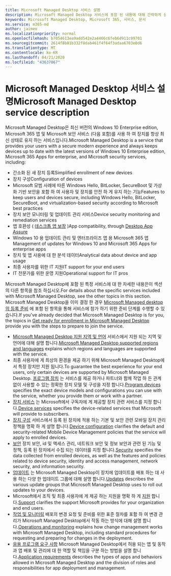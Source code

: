 ```yaml
---
title: Microsoft Managed Desktop 서비스 설명
description: Microsoft Managed Desktop 서비스에 포함 된 내용에 대해 간략하게 설명 합니다.
keywords: Microsoft Managed Desktop, Microsoft 365, 서비스, 문서
ms.service: m365-md
author: jaimeo
ms.localizationpriority: normal
ms.openlocfilehash: b7054613ea9add542e2a4466c6feb6d911c99701
ms.sourcegitcommit: 2614f8b81b332f8dab461f4f64f3adaa6703e0d6
ms.translationtype: MT
ms.contentlocale: ko-KR
ms.lasthandoff: 04/21/2020
ms.locfileid: "43637867"
---
```

# <a name="microsoft-managed-desktop-service-description"></a><span data-ttu-id="0549b-104">Microsoft Managed Desktop 서비스 설명</span><span class="sxs-lookup"><span data-stu-id="0549b-104">Microsoft Managed Desktop service description</span></span>

<span data-ttu-id="0549b-105">Microsoft Managed Desktop은 최신 버전의 Windows 10 Enterprise edition, Microsoft 365 앱 및 Microsoft 보안 서비스 (다음 포함)를 사용 하 여 장치를 항상 최신 상태로 유지 하는 서비스입니다.</span><span class="sxs-lookup"><span data-stu-id="0549b-105">Microsoft Managed Desktop is a service that provides your users with a secure modern experience and always keeps devices up to date with the latest versions of Windows 10 Enterprise edition, Microsoft 365 Apps for enterprise, and Microsoft security services, including:</span></span>

- <span data-ttu-id="0549b-106">간소화 된 새 장치 등록</span><span class="sxs-lookup"><span data-stu-id="0549b-106">Simplified enrollment of new devices</span></span>
- <span data-ttu-id="0549b-107">장치 구성</span><span class="sxs-lookup"><span data-stu-id="0549b-107">Configuration of devices</span></span>
- <span data-ttu-id="0549b-108">Microsoft 모범 사례에 따른 Windows Hello, BitLocker, SecureBoot 및 가상화 기반 보안을 포함 하 여 사용자 및 장치를 안전 하 게 유지 하는 기능</span><span class="sxs-lookup"><span data-stu-id="0549b-108">Features to keep users and devices secure, including Windows Hello, BitLocker, SecureBoot, and virtualization-based security according to Microsoft best practices</span></span>
- <span data-ttu-id="0549b-109">장치 보안 모니터링 및 업데이트 관리 서비스</span><span class="sxs-lookup"><span data-stu-id="0549b-109">Device security monitoring and remediation services</span></span>
- <span data-ttu-id="0549b-110">앱 호환성 ( [데스크톱 앱 보장](https://docs.microsoft.com/fasttrack/win-10-desktop-app-assure) )</span><span class="sxs-lookup"><span data-stu-id="0549b-110">App compatibility, through [Desktop App Assure](https://docs.microsoft.com/fasttrack/win-10-desktop-app-assure)</span></span>
- <span data-ttu-id="0549b-111">Windows 10 용 업데이트 관리 및 엔터프라이즈 앱 용 Microsoft 365 앱</span><span class="sxs-lookup"><span data-stu-id="0549b-111">Management of updates for Windows 10 and Microsoft 365 Apps for enterprise apps</span></span>
- <span data-ttu-id="0549b-112">장치 및 앱 사용에 대 한 분석 데이터</span><span class="sxs-lookup"><span data-stu-id="0549b-112">Analytical data about device and app usage</span></span>
- <span data-ttu-id="0549b-113">최종 사용자를 위한 IT 지원</span><span class="sxs-lookup"><span data-stu-id="0549b-113">IT support for your end users</span></span>
- <span data-ttu-id="0549b-114">IT 전문가를 위한 운영 지원</span><span class="sxs-lookup"><span data-stu-id="0549b-114">Operational support for IT pros</span></span>

<span data-ttu-id="0549b-115">Microsoft Managed Desktop에 포함 된 특정 서비스에 대 한 자세한 내용은이 섹션의 다른 항목을 참조 하십시오.</span><span class="sxs-lookup"><span data-stu-id="0549b-115">For details about the specific services included with Microsoft Managed Desktop, see the other topics in this section.</span></span> <span data-ttu-id="0549b-116">Microsoft Managed Desktop을 이미 결정 한 경우 [Microsoft Managed desktop의 등록 준비](https://docs.microsoft.com/microsoft-365/managed-desktop/get-ready/) 에 포함 된 항목을 통해 서비스에 참가 하기 위한 준비 단계를 수행할 수 있습니다.</span><span class="sxs-lookup"><span data-stu-id="0549b-116">If you've already decided that Microsoft Managed Desktop is for you, the topics in [Get ready for enrollment in Microsoft Managed Desktop](https://docs.microsoft.com/microsoft-365/managed-desktop/get-ready/) provide you with the steps to prepare to join the service.</span></span>

- <span data-ttu-id="0549b-117">[Microsoft Managed Desktop 지원 지역 및 언어](regions-languages.md) 서비스에서 지원 되는 지역 및 언어에 대해 설명 합니다.</span><span class="sxs-lookup"><span data-stu-id="0549b-117">[Microsoft Managed Desktop supported regions and languages](regions-languages.md) explains which regions and languages are supported with the service.</span></span>
- <span data-ttu-id="0549b-118">최종 사용자에 게 최상의 환경을 제공 하기 위해 Microsoft Managed Desktop에서 특정 장치만 지원 됩니다.</span><span class="sxs-lookup"><span data-stu-id="0549b-118">To guarantee the best experience for your end users, only certain devices are supported by Microsoft Managed Desktop.</span></span> <span data-ttu-id="0549b-119">[프로그램 장치](device-list.md) 는 서비스를 제공 하거나 파트너와 함께 작업 하 든 관계 없이 사용할 수 있는 정확한 장치 모델 및 구성을 지정 합니다.</span><span class="sxs-lookup"><span data-stu-id="0549b-119">[Program devices](device-list.md) specifies the exact device models and configurations you can use with the service, whether you provide them or work with a partner.</span></span>
- <span data-ttu-id="0549b-120">[장치 서비스](device-services.md) 는 Microsoft에서 구독자에 게 제공할 장치 관련 서비스를 지정 합니다.</span><span class="sxs-lookup"><span data-stu-id="0549b-120">[Device services](device-services.md) specifies the device-related services that Microsoft will provide to subscribers.</span></span>
- <span data-ttu-id="0549b-121">[장치 구성](device-policies.md) 서비스에서 등록 된 장치에 적용 하는 기본 및 보안 관련 모바일 장치 관리 정책을 명확 하 게 설명 합니다.</span><span class="sxs-lookup"><span data-stu-id="0549b-121">[Device configuration](device-policies.md) clarifies the default and security-related Mobile Device Management policies that the service will apply to enrolled devices.</span></span>
- <span data-ttu-id="0549b-122">[보안](security.md) 장치 보안, id 및 액세스 관리, 네트워크 보안 및 정보 보안과 관련 된 기능 및 정책, 등록 된 장치에서 수집 되는 데이터를 지정 합니다.</span><span class="sxs-lookup"><span data-stu-id="0549b-122">[Security](security.md) specifies the data collected from enrolled devices, as well as the features and policies related to device security, identity and access management, network security, and information security.</span></span>
- <span data-ttu-id="0549b-123">[업데이트](updates.md) 는 Microsoft Managed Desktop이 장치에 업데이트를 배포 하는 데 사용 하는 다양 한 업데이트 그룹에 대해 설명 합니다.</span><span class="sxs-lookup"><span data-stu-id="0549b-123">[Updates](updates.md) describes the various update groups that Microsoft Managed Desktop uses to roll out updates to your devices.</span></span>
- <span data-ttu-id="0549b-124">Microsoft에서 조직 및 최종 사용자에 게 제공 하는 지원을 명확 하 게 [지원](support.md) 합니다.</span><span class="sxs-lookup"><span data-stu-id="0549b-124">[Support](support.md) clarifies the support Microsoft provides for your organization and end users.</span></span>
- <span data-ttu-id="0549b-125">[작업 및 모니터링](operations-and-monitoring.md) 배포의 변경 요청 및 준비를 위한 표준 절차를 포함 하 여 변경 관리가 Microsoft Managed Desktop에서 작동 하는 방식에 대해 설명 합니다.</span><span class="sxs-lookup"><span data-stu-id="0549b-125">[Operations and monitoring](operations-and-monitoring.md) explains how change management works with Microsoft Managed Desktop, including standard procedures for requesting and preparing for changes in the deployment.</span></span>
- <span data-ttu-id="0549b-126">[응용 프로그램 요구 사항](mmd-app-requirements.md) Microsoft Managed Desktop에서 허용 되는 앱 및 동작과 앱 배포 및 관리에 대 한 역할 및 책임을 구분 하는 방법을 설명 합니다.</span><span class="sxs-lookup"><span data-stu-id="0549b-126">[Application requirements](mmd-app-requirements.md) describes the types of apps and behaviors allowed in Microsoft Managed Desktop and the division of roles and responsibilities for app deployment and management.</span></span>
